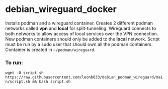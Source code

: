# debian_wireguard_docker
Installs podman and a wireguard container. Creates 2 different podman networks called **vpn** and **local** for split-tunneling. Wireguard connects to both networks to allow access of local services over the VPN connection. New podman containers should only be added to the **local** network. Script must be run by a sudo user that should own all the podman containers. Container is created in `~/podman/wireguard`.
### To run:
`wget -O script.sh https://raw.githubusercontent.com/leonb033/debian_podman_wireguard/main/script.sh && bash script.sh`
